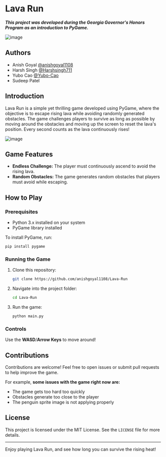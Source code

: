 # Lava Run
***This project was developed during the Georgia Governor's Honors Program as an introduction to PyGame.***

![image](https://github.com/user-attachments/assets/810fb33a-23ba-480e-9bb2-ec6ab9d41ff0)

## Authors
- Anish Goyal [@anishgoyal1108](https://github.com/anishgoyal1108)
- Harsh Singh [@Harshsingh711](https://github.com/Harshsingh711)
- Yubo Cao [@Yubo-Cao](https://github.com/Yubo-Cao)
- Sudeep Patel 

## Introduction
Lava Run is a simple yet thrilling game developed using PyGame, where the objective is to escape rising lava while avoiding randomly generated obstacles. The game challenges players to survive as long as possible by moving around the obstacles and moving up the screen to reset the lava's position. Every second counts as the lava continuously rises!

![image](https://github.com/user-attachments/assets/ccb2bb31-4677-438b-94b3-e867b0504299)

## Game Features
- **Endless Challenge:** The player must continuously ascend to avoid the rising lava.
- **Random Obstacles:** The game generates random obstacles that players must avoid while escaping.

## How to Play

### Prerequisites
- Python 3.x installed on your system
- PyGame library installed

To install PyGame, run:
```bash
pip install pygame
```

### Running the Game

1. Clone this repository:
   ```bash
   git clone https://github.com/anishgoyal1108/Lava-Run
   ```

2. Navigate into the project folder:
   ```bash
   cd Lava-Run
   ```

3. Run the game:
   ```bash
   python main.py
   ```

### Controls
Use the **WASD**/**Arrow Keys** to move around!

## Contributions
Contributions are welcome! Feel free to open issues or submit pull requests to help improve the game.

For example, **some issues with the game right now are:**
- The game gets too hard too quickly
- Obstacles generate too close to the player
- The penguin sprite image is not applying properly

## License
This project is licensed under the MIT License. See the `LICENSE` file for more details.

---

Enjoy playing Lava Run, and see how long you can survive the rising heat!
